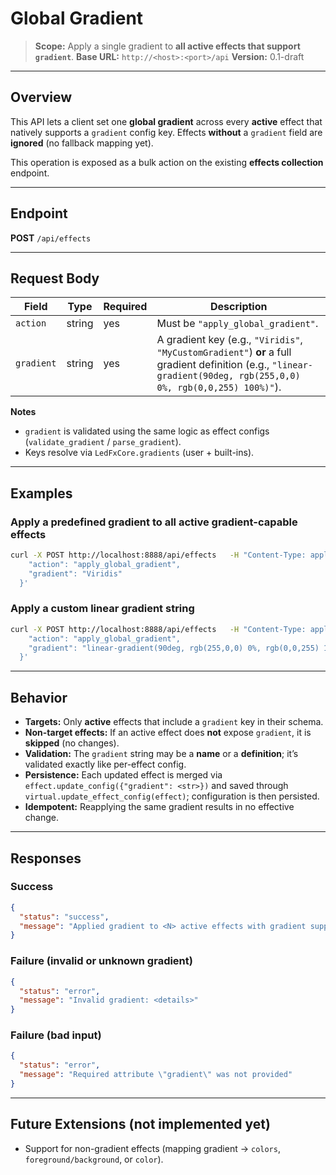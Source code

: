 # **Global Gradient**

> **Scope:** Apply a single gradient to **all active effects that support `gradient`**.
> **Base URL:** `http://<host>:<port>/api`
> **Version:** 0.1-draft

---

## Overview

This API lets a client set one **global gradient** across every **active** effect that natively supports a `gradient` config key.
Effects **without** a `gradient` field are **ignored** (no fallback mapping yet).

This operation is exposed as a bulk action on the existing **effects collection** endpoint.

---

## Endpoint

**POST** `/api/effects`

---

## Request Body

| Field      | Type   | Required | Description |
|------------|--------|----------|-------------|
| `action`   | string | yes      | Must be `"apply_global_gradient"`. |
| `gradient` | string | yes      | A gradient key (e.g., `"Viridis"`, `"MyCustomGradient"`) **or** a full gradient definition (e.g., `"linear-gradient(90deg, rgb(255,0,0) 0%, rgb(0,0,255) 100%)"`). |

**Notes**
- `gradient` is validated using the same logic as effect configs (`validate_gradient` / `parse_gradient`).
- Keys resolve via `LedFxCore.gradients` (user + built-ins).

---

## Examples

### Apply a predefined gradient to all active gradient-capable effects
```bash
curl -X POST http://localhost:8888/api/effects   -H "Content-Type: application/json"   -d '{
    "action": "apply_global_gradient",
    "gradient": "Viridis"
  }'
```

### Apply a custom linear gradient string
```bash
curl -X POST http://localhost:8888/api/effects   -H "Content-Type: application/json"   -d '{
    "action": "apply_global_gradient",
    "gradient": "linear-gradient(90deg, rgb(255,0,0) 0%, rgb(0,0,255) 100%)"
  }'
```

---

## Behavior

- **Targets:** Only **active** effects that include a `gradient` key in their schema.
- **Non-target effects:** If an active effect does **not** expose `gradient`, it is **skipped** (no changes).
- **Validation:** The `gradient` string may be a **name** or a **definition**; it’s validated exactly like per-effect config.
- **Persistence:** Each updated effect is merged via `effect.update_config({"gradient": <str>})` and saved through `virtual.update_effect_config(effect)`; configuration is then persisted.
- **Idempotent:** Reapplying the same gradient results in no effective change.

---

## Responses

### Success
```json
{
  "status": "success",
  "message": "Applied gradient to <N> active effects with gradient support"
}
```

### Failure (invalid or unknown gradient)
```json
{
  "status": "error",
  "message": "Invalid gradient: <details>"
}
```

### Failure (bad input)
```json
{
  "status": "error",
  "message": "Required attribute \"gradient\" was not provided"
}
```

---

## Future Extensions (not implemented yet)

- Support for non-gradient effects (mapping gradient → `colors`, `foreground/background`, or `color`).
